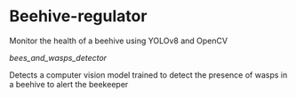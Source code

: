 # Beehive-regulator
Monitor the health of a beehive using YOLOv8 and OpenCV

*bees_and_wasps_detector*

Detects a computer vision model trained to detect the presence of wasps in a beehive to alert the beekeeper
